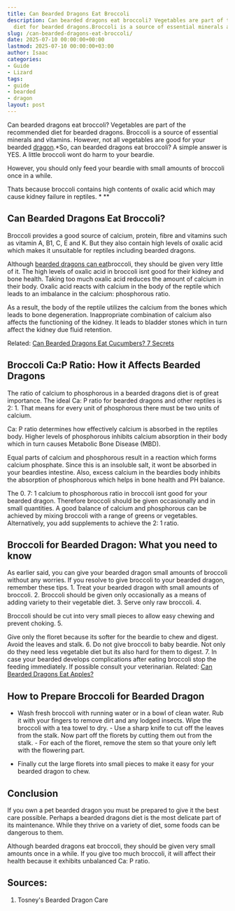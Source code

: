 ```yaml
---
title: Can Bearded Dragons Eat Broccoli
description: Can bearded dragons eat broccoli? Vegetables are part of the recommended
  diet for bearded dragons.Broccoli is a source of essential minerals and vitamins.
slug: /can-bearded-dragons-eat-broccoli/
date: 2025-07-10 00:00:00+00:00
lastmod: 2025-07-10 00:00:00+03:00
author: Isaac
categories:
- Guide
- Lizard
tags:
- guide
- bearded
- dragon
layout: post
---
```

Can bearded dragons eat broccoli? Vegetables are part of the recommended diet for bearded dragons. Broccoli is a source of essential minerals and vitamins. However, not all vegetables are good for your bearded [dragon](https://cvm.ncsu.edu/documents/caring-for-your-bearded-dragon/).*So, can bearded dragons eat broccoli? A simple answer is YES. A little broccoli wont do harm to your beardie.

However, you should only feed your beardie with small amounts of broccoli once in a while.

Thats because broccoli contains high contents of oxalic acid which may cause kidney failure in reptiles. * **

##  **Can Bearded Dragons Eat Broccoli?**

Broccoli provides a good source of calcium, protein, fibre and vitamins such as vitamin A, B1, C, E and K. But they also contain high levels of oxalic acid which makes it unsuitable for reptiles including bearded dragons.

Although [bearded dragons can eat](https://pestpolicy.com/can-bearded-dragons-eat-mango/)broccoli, they should be given very little of it. The high levels of oxalic acid in broccoli isnt good for their kidney and bone health. Taking too much oxalic acid reduces the amount of calcium in their body. Oxalic acid reacts with calcium in the body of the reptile which leads to an imbalance in the calcium: phosphorous ratio.

As a result, the body of the reptile utilizes the calcium from the bones which leads to bone degeneration. Inappropriate combination of calcium also affects the functioning of the kidney. It leads to bladder stones which in turn affect the kidney due fluid retention.

Related: [Can Bearded Dragons Eat Cucumbers? 7 Secrets](https://pestpolicy.com/can-bearded-dragons-eat-cucumbers/)

##  **Broccoli Ca:P Ratio: How it Affects Bearded Dragons**

The ratio of calcium to phosphorous in a bearded dragons diet is of great importance. The ideal Ca: P ratio for bearded dragons and other reptiles is 2: 1. That means for every unit of phosphorous there must be two units of calcium.

Ca: P ratio determines how effectively calcium is absorbed in the reptiles body. Higher levels of phosphorous inhibits calcium absorption in their body which in turn causes Metabolic Bone Disease (MBD).

Equal parts of calcium and phosphorous result in a reaction which forms calcium phosphate. Since this is an insoluble salt, it wont be absorbed in your beardies intestine. Also, excess calcium in the beardies body inhibits the absorption of phosphorous which helps in bone health and PH balance.

The 0. 7: 1 calcium to phosphorous ratio in broccoli isnt good for your bearded dragon. Therefore broccoli should be given occasionally and in small quantities. A good balance of calcium and phosphorous can be achieved by mixing broccoli with a range of greens or vegetables. Alternatively, you add supplements to achieve the 2: 1 ratio.

##  **Broccoli for Bearded Dragon: What you need to know**

As earlier said, you can give your bearded dragon small amounts of broccoli without any worries. If you resolve to give broccoli to your bearded dragon, remember these tips. 1. Treat your bearded dragon with small amounts of broccoli. 2. Broccoli should be given only occasionally as a means of adding variety to their vegetable diet. 3. Serve only raw broccoli. 4.

Broccoli should be cut into very small pieces to allow easy chewing and prevent choking. 5.

Give only the floret because its softer for the beardie to chew and digest. Avoid the leaves and stalk. 6. Do not give broccoli to baby beardie. Not only do they need less vegetable diet but its also hard for them to digest. 7. In case your bearded develops complications after eating broccoli stop the feeding immediately. If possible consult your veterinarian. Related: [Can Bearded Dragons Eat Apples? ](https://pestpolicy.com/can-bearded-dragons-eat-apples/)

##  **How to Prepare Broccoli for Bearded Dragon**

- Wash fresh broccoli with running water or in a bowl of clean water. Rub it with your fingers to remove dirt and any lodged insects. Wipe the broccoli with a tea towel to dry. - Use a sharp knife to cut off the leaves from the stalk. Now part off the florets by cutting them out from the stalk. - For each of the floret, remove the stem so that youre only left with the flowering part.

- Finally cut the large florets into small pieces to make it easy for your bearded dragon to chew.

##  **Conclusion**

If you own a pet bearded dragon you must be prepared to give it the best care possible. Perhaps a bearded dragons diet is the most delicate part of its maintenance. While they thrive on a variety of diet, some foods can be dangerous to them.

Although bearded dragons eat broccoli, they should be given very small amounts once in a while. If you give too much broccoli, it will affect their health because it exhibits unbalanced Ca: P ratio.

##  Sources:

1. Tosney's Bearded Dragon Care